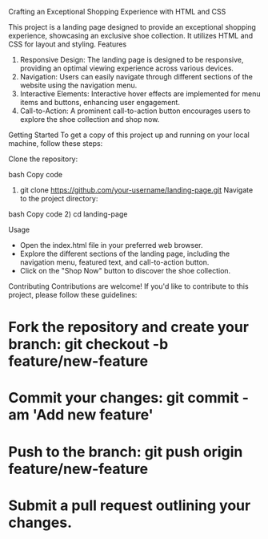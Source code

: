 Crafting an Exceptional Shopping Experience with HTML and CSS

This project is a landing page designed to provide an exceptional shopping experience, showcasing an exclusive shoe collection. It utilizes HTML and CSS for layout and styling.
Features
1) Responsive Design: The landing page is designed to be responsive, providing an optimal viewing experience across various devices.
2) Navigation: Users can easily navigate through different sections of the website using the navigation menu.
3) Interactive Elements: Interactive hover effects are implemented for menu items and buttons, enhancing user engagement.
4) Call-to-Action: A prominent call-to-action button encourages users to explore the shoe collection and shop now.
   
Getting Started
To get a copy of this project up and running on your local machine, follow these steps:

Clone the repository:

bash
Copy code
1) git clone https://github.com/your-username/landing-page.git
Navigate to the project directory:

bash
Copy code
2) cd landing-page


Usage
* Open the index.html file in your preferred web browser.
* Explore the different sections of the landing page, including the navigation menu, featured text, and call-to-action button.
* Click on the "Shop Now" button to discover the shoe collection.

  
Contributing
Contributions are welcome! If you'd like to contribute to this project, please follow these guidelines:

# Fork the repository and create your branch: git checkout -b feature/new-feature
# Commit your changes: git commit -am 'Add new feature'
# Push to the branch: git push origin feature/new-feature
# Submit a pull request outlining your changes.
